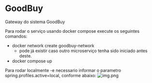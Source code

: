 # GoodBuy

Gateway do sistema GoodBuy

Para rodar o serviço usando docker compose execute os seguintes comandos:
 - docker network create goodbuy-network
   - pode já existir caso outro microserviço tenha sido iniciado antes deste.
 - docker compose up

Para rodar localmente -e necessario informar o parametro spring.profiles.active=local, conforme abaixo:
![img.png](img.png)